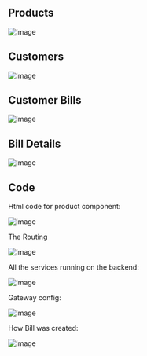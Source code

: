 ## Products

![image](https://user-images.githubusercontent.com/81532862/207161803-6d756916-f95d-4930-89e1-f81d81458e35.png)

## Customers

![image](https://user-images.githubusercontent.com/81532862/207161932-ce4bcc27-b98b-4aa5-8c74-4314162231bc.png)

## Customer Bills

![image](https://user-images.githubusercontent.com/81532862/207161989-c4fcd165-94ea-4865-b156-ef9256b29226.png)


## Bill Details

![image](https://user-images.githubusercontent.com/81532862/207162088-cd30be90-0cf4-4d84-b2c8-1df55f734471.png)


## Code

Html code for product component:

![image](https://user-images.githubusercontent.com/81532862/207162717-77cedb44-cb47-4ec3-a96c-e2d92f677640.png)

The Routing

![image](https://user-images.githubusercontent.com/81532862/207162947-4873e52d-7c52-468e-96d7-316113aa6264.png)


All the services running on the backend:

![image](https://user-images.githubusercontent.com/81532862/207163109-60f3c200-0b90-4370-a2e0-d33ce186cc20.png)

Gateway config:

![image](https://user-images.githubusercontent.com/81532862/207163972-bcce4592-28b5-4dfa-996b-fee4291e7ef0.png)

How Bill was created:

![image](https://user-images.githubusercontent.com/81532862/207164182-cc57a2b8-4b96-47e5-b39b-676af5c7141a.png)








